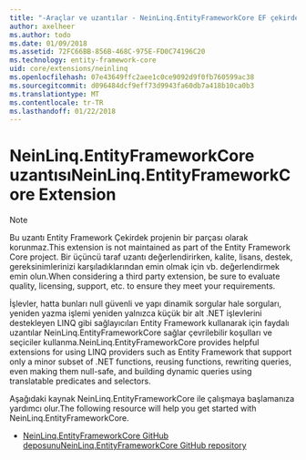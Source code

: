 ```yaml
---
title: "-Araçlar ve uzantılar - NeinLinq.EntityFrameworkCore EF çekirdek"
author: axelheer
ms.author: todo
ms.date: 01/09/2018
ms.assetid: 72FC66BB-856B-468C-975E-FD0C74196C20
ms.technology: entity-framework-core
uid: core/extensions/neinlinq
ms.openlocfilehash: 07e43649ffc2aee1c0ce9092d9f0fb760599ac38
ms.sourcegitcommit: d096484dcf9eff73d9943fa60db7a418b10ca0b3
ms.translationtype: MT
ms.contentlocale: tr-TR
ms.lasthandoff: 01/22/2018
---
```

# <a name="neinlinqentityframeworkcore-extension"></a><span data-ttu-id="b416a-102">NeinLinq.EntityFrameworkCore uzantısı</span><span class="sxs-lookup"><span data-stu-id="b416a-102">NeinLinq.EntityFrameworkCore Extension</span></span>

> [!NOTE]  
> <span data-ttu-id="b416a-103">Bu uzantı Entity Framework Çekirdek projenin bir parçası olarak korunmaz.</span><span class="sxs-lookup"><span data-stu-id="b416a-103">This extension is not maintained as part of the Entity Framework Core project.</span></span> <span data-ttu-id="b416a-104">Bir üçüncü taraf uzantı değerlendirirken, kalite, lisans, destek, gereksinimlerinizi karşıladıklarından emin olmak için vb. değerlendirmek emin olun.</span><span class="sxs-lookup"><span data-stu-id="b416a-104">When considering a third party extension, be sure to evaluate quality, licensing, support, etc. to ensure they meet your requirements.</span></span>

<span data-ttu-id="b416a-105">İşlevler, hatta bunları null güvenli ve yapı dinamik sorgular hale sorguları, yeniden yazma işlemi yeniden yalnızca küçük bir alt .NET işlevlerini destekleyen LINQ gibi sağlayıcıları Entity Framework kullanarak için faydalı uzantılar NeinLinq.EntityFrameworkCore sağlar çevrilebilir koşulları ve seçiciler kullanma.</span><span class="sxs-lookup"><span data-stu-id="b416a-105">NeinLinq.EntityFrameworkCore provides helpful extensions for using LINQ providers such as Entity Framework that support only a minor subset of .NET functions, reusing functions, rewriting queries, even making them null-safe, and building dynamic queries using translatable predicates and selectors.</span></span>

<span data-ttu-id="b416a-106">Aşağıdaki kaynak NeinLinq.EntityFrameworkCore ile çalışmaya başlamanıza yardımcı olur.</span><span class="sxs-lookup"><span data-stu-id="b416a-106">The following resource will help you get started with NeinLinq.EntityFrameworkCore.</span></span>
* [<span data-ttu-id="b416a-107">NeinLinq.EntityFrameworkCore GitHub deposunu</span><span class="sxs-lookup"><span data-stu-id="b416a-107">NeinLinq.EntityFrameworkCore GitHub repository</span></span>](https://github.com/axelheer/nein-linq/)
